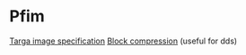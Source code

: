 # Pfim

[Targa image specification](http://www.dca.fee.unicamp.br/~martino/disciplinas/ea978/tgaffs.pdf)
[Block compression](https://msdn.microsoft.com/en-us/library/bb694531(v=vs.85).aspx) (useful for dds)
